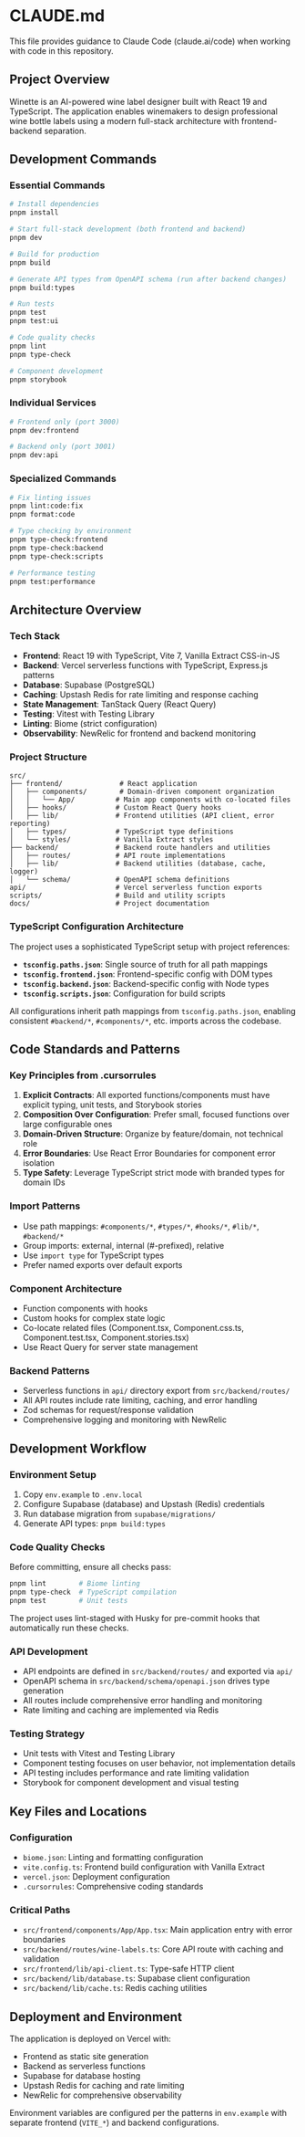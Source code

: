 # CLAUDE.md

This file provides guidance to Claude Code (claude.ai/code) when working with code in this repository.

## Project Overview

Winette is an AI-powered wine label designer built with React 19 and TypeScript. The application enables winemakers
to design professional wine bottle labels using a modern full-stack architecture with frontend-backend separation.

## Development Commands

### Essential Commands

```bash
# Install dependencies
pnpm install

# Start full-stack development (both frontend and backend)
pnpm dev

# Build for production
pnpm build

# Generate API types from OpenAPI schema (run after backend changes)
pnpm build:types

# Run tests
pnpm test
pnpm test:ui

# Code quality checks
pnpm lint
pnpm type-check

# Component development
pnpm storybook
```

### Individual Services

```bash
# Frontend only (port 3000)
pnpm dev:frontend

# Backend only (port 3001)
pnpm dev:api
```

### Specialized Commands

```bash
# Fix linting issues
pnpm lint:code:fix
pnpm format:code

# Type checking by environment
pnpm type-check:frontend
pnpm type-check:backend
pnpm type-check:scripts

# Performance testing
pnpm test:performance
```

## Architecture Overview

### Tech Stack

- **Frontend**: React 19 with TypeScript, Vite 7, Vanilla Extract CSS-in-JS
- **Backend**: Vercel serverless functions with TypeScript, Express.js patterns
- **Database**: Supabase (PostgreSQL)
- **Caching**: Upstash Redis for rate limiting and response caching
- **State Management**: TanStack Query (React Query)
- **Testing**: Vitest with Testing Library
- **Linting**: Biome (strict configuration)
- **Observability**: NewRelic for frontend and backend monitoring

### Project Structure

```text
src/
├── frontend/              # React application
│   ├── components/        # Domain-driven component organization
│   │   └── App/          # Main app components with co-located files
│   ├── hooks/            # Custom React Query hooks
│   ├── lib/              # Frontend utilities (API client, error reporting)
│   ├── types/            # TypeScript type definitions
│   └── styles/           # Vanilla Extract styles
├── backend/              # Backend route handlers and utilities
│   ├── routes/           # API route implementations
│   ├── lib/              # Backend utilities (database, cache, logger)
│   └── schema/           # OpenAPI schema definitions
api/                      # Vercel serverless function exports
scripts/                  # Build and utility scripts
docs/                     # Project documentation
```

### TypeScript Configuration Architecture

The project uses a sophisticated TypeScript setup with project references:

- **`tsconfig.paths.json`**: Single source of truth for all path mappings
- **`tsconfig.frontend.json`**: Frontend-specific config with DOM types
- **`tsconfig.backend.json`**: Backend-specific config with Node types
- **`tsconfig.scripts.json`**: Configuration for build scripts

All configurations inherit path mappings from `tsconfig.paths.json`, enabling consistent
`#backend/*`, `#components/*`, etc. imports across the codebase.

## Code Standards and Patterns

### Key Principles from .cursorrules

1. **Explicit Contracts**: All exported functions/components must have explicit typing, unit tests, and
   Storybook stories
2. **Composition Over Configuration**: Prefer small, focused functions over large configurable ones
3. **Domain-Driven Structure**: Organize by feature/domain, not technical role
4. **Error Boundaries**: Use React Error Boundaries for component error isolation
5. **Type Safety**: Leverage TypeScript strict mode with branded types for domain IDs

### Import Patterns

- Use path mappings: `#components/*`, `#types/*`, `#hooks/*`, `#lib/*`, `#backend/*`
- Group imports: external, internal (#-prefixed), relative
- Use `import type` for TypeScript types
- Prefer named exports over default exports

### Component Architecture

- Function components with hooks
- Custom hooks for complex state logic
- Co-locate related files (Component.tsx, Component.css.ts, Component.test.tsx, Component.stories.tsx)
- Use React Query for server state management

### Backend Patterns

- Serverless functions in `api/` directory export from `src/backend/routes/`
- All API routes include rate limiting, caching, and error handling
- Zod schemas for request/response validation
- Comprehensive logging and monitoring with NewRelic

## Development Workflow

### Environment Setup

1. Copy `env.example` to `.env.local`
2. Configure Supabase (database) and Upstash (Redis) credentials
3. Run database migration from `supabase/migrations/`
4. Generate API types: `pnpm build:types`

### Code Quality Checks

Before committing, ensure all checks pass:

```bash
pnpm lint        # Biome linting
pnpm type-check  # TypeScript compilation
pnpm test        # Unit tests
```

The project uses lint-staged with Husky for pre-commit hooks that automatically run these checks.

### API Development

- API endpoints are defined in `src/backend/routes/` and exported via `api/`
- OpenAPI schema in `src/backend/schema/openapi.json` drives type generation
- All routes include comprehensive error handling and monitoring
- Rate limiting and caching are implemented via Redis

### Testing Strategy

- Unit tests with Vitest and Testing Library
- Component testing focuses on user behavior, not implementation details
- API testing includes performance and rate limiting validation
- Storybook for component development and visual testing

## Key Files and Locations

### Configuration

- `biome.json`: Linting and formatting configuration
- `vite.config.ts`: Frontend build configuration with Vanilla Extract
- `vercel.json`: Deployment configuration
- `.cursorrules`: Comprehensive coding standards

### Critical Paths

- `src/frontend/components/App/App.tsx`: Main application entry with error boundaries
- `src/backend/routes/wine-labels.ts`: Core API route with caching and validation
- `src/frontend/lib/api-client.ts`: Type-safe HTTP client
- `src/backend/lib/database.ts`: Supabase client configuration
- `src/backend/lib/cache.ts`: Redis caching utilities

## Deployment and Environment

The application is deployed on Vercel with:

- Frontend as static site generation
- Backend as serverless functions
- Supabase for database hosting
- Upstash Redis for caching and rate limiting
- NewRelic for comprehensive observability

Environment variables are configured per the patterns in `env.example` with separate frontend (`VITE_*`) and backend configurations.
